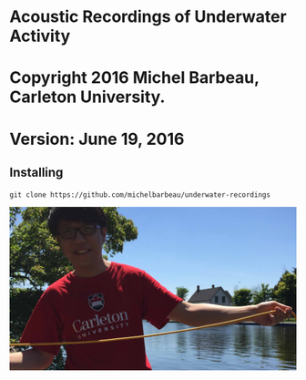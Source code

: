 # Acoustic Recordings of Underwater Activity

# Copyright 2016 Michel Barbeau, Carleton University.
# Version: June 19, 2016

## Installing 

`git clone https://github.com/michelbarbeau/underwater-recordings`

![Loopback Example](https://github.com/michelbarbeau/underwater-recordings/blob/master/IMG_0616.jpg)


